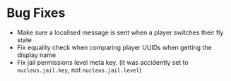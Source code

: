 # Bug Fixes

* Make sure a localised message is sent when a player switches their fly state
* Fix equality check when comparing player UUIDs when getting the display name 
* Fix jail permissions level meta key. (it was accidently set to `nucleus.jail.key`, not `nucleus.jail.level`)